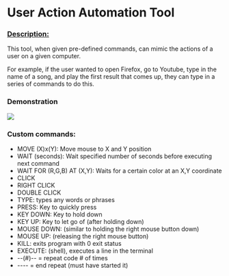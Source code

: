 <h1>User Action Automation Tool</h1>

<h3><u>Description:</h3></u>
This tool, when given pre-defined commands, can mimic the actions of a user on a given computer.

For example, if the user wanted to open Firefox, go to Youtube, type in the name of a song, and play the first result that comes up, they can type in a series of commands to do this.

<h3>Demonstration</h3>
<img src='https://user-images.githubusercontent.com/44408426/210157035-9066b71a-9a02-460b-962b-c62890b37093.gif'></img>


<h3>Custom commands:</h3>
<ul>
<li>MOVE (X)x(Y): Move mouse to X and Y position</li>
<li>WAIT (seconds): Wait specified number of seconds before executing next command</li>
<li>WAIT FOR (R,G,B) AT (X,Y): Waits for a certain color at an X,Y coordinate</li>
<li>CLICK</li>
<li>RIGHT CLICK</li>
<li>DOUBLE CLICK</li>
<li>TYPE: types any words or phrases</li>
<li>PRESS: Key to quickly press</li>
<li>KEY DOWN: Key to hold down</li>
<li>KEY UP: Key to let go of (after holding down)</li>
<li>MOUSE DOWN: (similar to holding the right mouse button down)</li>
<li>MOUSE UP: (releasing the right mouse button)</li>
<li>KILL: exits program with 0 exit status</li>
<li>EXECUTE: (shell), executes a line in the terminal  </li>
<li>--(#)-- = repeat code # of times</li>
<li>---- = end repeat (must have started it)</li>
</ul>
